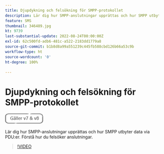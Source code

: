 ```yaml
---
title: Djupdykning och felsökning för SMPP-protokollet
description: Lär dig hur SMPP-anslutningar upprättas och hur SMPP utbyter data via PDU:er. Förstå hur du felsöker anslutningar.
feature: SMS
thumbnail: 346489.jpg
kt: 9739
last-substantial-update: 2022-08-24T00:00:00Z
exl-id: 62c500fd-adb6-481c-a522-2183dd1779a8
source-git-commit: b1b8d8a99a551239c445fb588cbd126b66a53c9b
workflow-type: ht
source-wordcount: '0'
ht-degree: 100%

---
```


# Djupdykning och felsökning för SMPP-protokollet

![Gäller V7 och V8](../assets/V7-V8-stamp.png)

Lär dig hur SMPP-anslutningar upprättas och hur SMPP utbyter data via PDU:er. Förstå hur du felsöker anslutningar.

>[!VIDEO](https://video.tv.adobe.com/v/346489?quality=12&learn=on)
